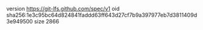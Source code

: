 version https://git-lfs.github.com/spec/v1
oid sha256:1e3c95bc64d824841faddd63ff643d27cf7b9a397977eb7d3811409d3e949500
size 2866
